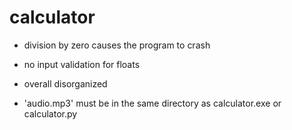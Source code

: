 # calculator
- division by zero causes the program to crash

- no input validation for floats

- overall disorganized

- 'audio.mp3' must be in the same directory as calculator.exe or calculator.py
